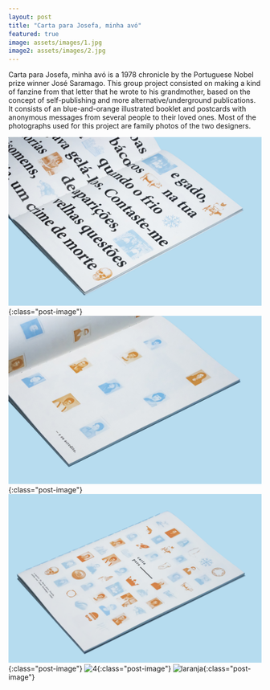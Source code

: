 ```yaml
---
layout: post
title: "Carta para Josefa, minha avó"
featured: true
image: assets/images/1.jpg
image2: assets/images/2.jpg
---
```


Carta para Josefa, minha avó is a 1978 chronicle by the Portuguese Nobel prize winner José Saramago. This group project consisted on making a kind of fanzine from that letter that he wrote to his grandmother, based on the concept of self-publishing and more alternative/underground publications. It consists of an blue-and-orange illustrated booklet and postcards with anonymous messages from several people to their loved ones. Most of the photographs used for this project are family photos of the two designers.

![1](/assets/images/1.jpg){:class="post-image"}
![2](/assets/images/2.jpg){:class="post-image"}
![3](/assets/images/6.jpg){:class="post-image"}
![4](/assets/images/7.jpg){:class="post-image"}
![laranja](/assets/images/7.jpg){:class="post-image"}

